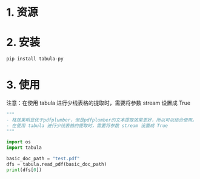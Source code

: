 # 1. 资源

# 2. 安装

```bash
pip install tabula-py
```

# 3. 使用

注意：在使用 tabula 进行少线表格的提取时，需要将参数 stream 设置成 True

```python
"""
- 格效果明显优于pdfplumber，但是pdfplumber的文本提取效果更好，所以可以结合使用。
- 在使用 tabula 进行少线表格的提取时，需要将参数 stream 设置成 True
"""

import os
import tabula

basic_doc_path = "test.pdf"
dfs = tabula.read_pdf(basic_doc_path)
print(dfs[0])
```